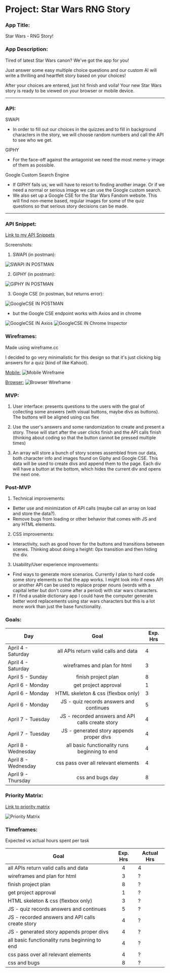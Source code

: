 
# Project: Star Wars RNG Story

### App Title:
Star Wars - RNG Story!

### App Description:
Tired of latest Star Wars canon? We've got the app for you! 

Just answer some easy multiple choice questions and our custom AI will write a thrilling and heartfelt story based on your choices!

After your choices are entered, just hit finish and voila! Your new Star Wars story is ready to be viewed on your browser or mobile device.

---


### API:

SWAPI
* In order to fill out our choices in the quizzes and to fill in background characters in the story, we will choose random numbers and call the API to see who we get.

GIPHY
* For the face-off against the antagonist we need the most meme-y image of them as possible.

Google Custom Search Engine
* If GIPHY fails us, we will have to resort to finding another image. Or if we need a normal or serious image we can use the Google custom search. 
* We also set up a Google CSE for the Star Wars Fandom website. This will find non-meme based, regular images for some of the quiz questions so that serious story decisions can be made.

---

### API Snippet:
[Link to my API Snippets](https://git.generalassemb.ly/drewhsu86/GA-SEI-Apollo-Project1/blob/master/APInotes.md)

Screenshots:

1. SWAPI (in postman):

![SWAPI IN POSTMAN](./images/postman-swapi.png)

2. GIPHY (in postman):

![GIPHY IN POSTMAN](./images/postman-giphy.png)

3. Google CSE (in postman, but returns error):

![GoogleCSE IN POSTMAN](./images/postman-googleCSE.png)

* but the Google CSE endpoint works with Axios and in chrome

![GoogleCSE IN Axios](./images/vsCode-googleCSE.png)
![GoogleCSE IN Chrome Inspector](./images/inspector-googleCSE.png)

### Wireframes:
Made using wireframe.cc

I decided to go very minimalistic for this design so that it's just clicking big answers for a quiz (kind of like Kahoot).



[Mobile:](https://wireframe.cc/g0XuUp)
![Mobile Wireframe](./images/wireframe-mobile.png)


[Browser:](https://wireframe.cc/LjJBkN)
![Browser Wireframe](./images/wireframe-browser.png)

### MVP: 
1. User interface: presents questions to the users with the goal of collecting some answers (with visual buttons, maybe divs as buttons). The buttons will be aligned using css flex

2. Use the user's answers and some randomization to create and present a story. These will start after the user clicks finish and the API calls finish (thinking about coding so that the button cannot be pressed multiple times)

3. An array will store a bunch of story scenes assembled from our data, both character info and images found on Giphy and Google CSE. This data will be used to create divs and append them to the page. Each div will have a button at the bottom, which hides the current div and opens the next one.


### Post-MVP
1. Technical improvements: 
* Better use and minimization of API calls (maybe call an array on load and store the data?). 
* Remove bugs from loading or other behavior that comes with JS and any HTML elements.

2. CSS improvements: 
* Interactivity, such as good hover for the buttons and transitions between scenes. Thinking about doing a height: 0px transition and then hiding the div.

3. Usability/User experience improvements:
* Find ways to generate more scenarios. Currently I plan to hard code some story elements so that the app works. I might look into if news API or another API can be used to replace proper nouns (words with a capital letter but don't come after a period) with star wars characters. 
* If I find a usable dictionary app I could have the computer generate better word replacements using star wars characters but this is a lot more work than just the base functionality.


### Goals: 

| Day       | Goal           | Exp. Hrs  |
| ------------- |:-------------:| -----|
| April 4 - Saturday  | all APIs return valid calls and data | 4 |
| April 4 - Saturday  | wireframes and plan for html     |   3   |
| April 5 - Sunday  | finish project plan | 8 |
| April 6 - Monday     | get project approval     |   1 |
| April 6 - Monday  | HTML skeleton & css (flexbox only)   |    3 |
| April 6 - Monday  | JS - quiz records answers and continues | 5 |
| April 7 - Tuesday | JS - recorded answers and API calls create story | 4 |
| April 7 - Tuesday | JS - generated story appends proper divs | 4 |
| April 8 - Wednesday | all basic functionality runs beginning to end | 4 |
| April 8 - Wednesday | css pass over all relevant elements | 4 |
| April 9 - Thursday | css and bugs day | 8 |

### Priority Matrix:

[Link to priority matrix](https://wireframe.cc/3Ovi0s)

![Priority Matrix](./images/priority-matrix.png "Priority Matrix")

### Timeframes:
Expected vs actual hours spent per task

| Goal      | Exp. Hrs          | Actual Hrs  |
| ------------- |:-------------:| -----|
| all APIs return valid calls and data | 4 |  4 |
| wireframes and plan for html     |   3   | ? |
| finish project plan | 8 | ? |
| get project approval     |   1 | ? |
| HTML skeleton & css (flexbox only)   |    3 | ? |
| JS - quiz records answers and continues | 5 | ? |
| JS - recorded answers and API calls create story | 4 | ? |
| JS - generated story appends proper divs | 4 | ? |
| all basic functionality runs beginning to end | 4 | ? |
| css pass over all relevant elements | 4 | ? |
| css and bugs | 8 | ? |